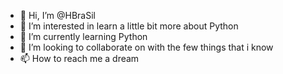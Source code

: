 - 👋 Hi, I’m @HBraSil
- 👀 I’m interested in learn a little bit more about Python
- 🌱 I’m currently learning Python
- 💞️ I’m looking to collaborate on with the few things that i know
- 📫 How to reach me a dream

<!---
HBraSil/HBraSil is a ✨ special ✨ repository because its `README.md` (this file) appears on your GitHub profile.
You can click the Preview link to take a look at your changes.
--->
